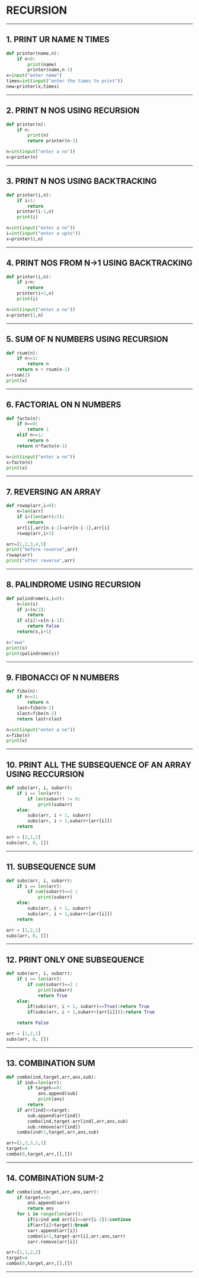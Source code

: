 # RECURSION
---
## 1. PRINT UR NAME N TIMES
```python
def printer(name,n):
	if n>0:
		print(name)
		printer(name,n-1)
x=input("enter name")
times=int(input("enter the times to print"))
new=printer(x,times)
```
---
## 2. PRINT N NOS USING RECURSION
```python
def printer(n):
	if n:
		print(n)
		return printer(n-1)

n=int(input("enter a no"))
x=printer(n)
```
---

## 3. PRINT N NOS USING BACKTRACKING
```python
def printer(i,n):
	if i<1:
		return
	printer(i-1,n)
	print(i)

n=int(input("enter a no"))
i=int(input("enter a upto"))
x=printer(i,n)
```
---

## 4. PRINT NOS FROM N->1 USING BACKTRACKING
```python
def printer(i,n):
	if i>n:
		return
	printer(i+1,n)
	print(i)

n=int(input("enter a no"))
x=printer(1,n)
```
---
## 5. SUM OF N NUMBERS USING RECURSION
```python
def rsum(n):
	if n<=1:
		return n
	return n + rsum(n-1)
x=rsum(2)
print(x)
```
---
## 6. FACTORIAL ON N NUMBERS
```python
def facto(n):
	if n==0:
		return 1
	elif n<=1:
		return n
	return n*facto(n-1)

n=int(input("enter a no"))
x=facto(n)
print(x)
```
---
## 7. REVERSING AN ARRAY
```python
def rswap(arr,i=0):
	n=len(arr)
	if i>(len(arr)/2):
		return
	arr[i],arr[n-i-1]=arr[n-i-1],arr[i]
	rswap(arr,i+1)

arr=[1,2,3,4,5]
print("before reverse",arr)
rswap(arr)
print("after reverse",arr)
```
---
## 8. PALINDROME USING RECURSION
```python
def palindrome(s,i=0):
	n=len(s)
	if i>(n/2):
		return
	if s[i]!=s[n-i-1]:
		return False
	return(s,i+1)

s="awa"
print(s)
print(palindrome(s))
```
---
##  9. FIBONACCI OF N NUMBERS
```python
def fibo(n):
	if n<=1:
		return n
	last=fibo(n-1)
	slast=fibo(n-2)
	return last+slast

n=int(input("enter a no"))
x=fibo(n)
print(x)
```
---
## 10. PRINT ALL THE SUBSEQUENCE OF AN ARRAY USING RECCURSION
```python
def subs(arr, i, subarr):
	if i == len(arr):
		if len(subarr) != 0:
			print(subarr)
	else:
		subs(arr, i + 1, subarr)
		subs(arr, i + 1,subarr+[arr[i]])
	return

arr = [3,1,2]
subs(arr, 0, [])
```
---
## 11. SUBSEQUENCE SUM
```python
def subs(arr, i, subarr):
	if i == len(arr):
		if sum(subarr)==2 :
			print(subarr)
	else:
		subs(arr, i + 1, subarr)
		subs(arr, i + 1,subarr+[arr[i]])
	return

arr = [1,2,1]
subs(arr, 0, [])
```
---
## 12. PRINT ONLY ONE SUBSEQUENCE
```python
def subs(arr, i, subarr):
	if i == len(arr):
		if sum(subarr)==2 :
			print(subarr)
			return True
	else:
		if(subs(arr, i + 1, subarr)==True):return True
		if(subs(arr, i + 1,subarr+[arr[i]])):return True

	return False

arr = [1,2,1]
subs(arr, 0, [])
```
---

## 13. COMBINATION SUM
```python
def combo(ind,target,arr,ans,sub):
	if ind==len(arr):
		if target==0:
			ans.append(sub)
			print(ans)
		return
	if arr[ind]<=target:
		sub.append(arr[ind])
		combo(ind,target-arr[ind],arr,ans,sub)
		sub.remove(arr[ind])
	combo(ind+1,target,arr,ans,sub)

arr=[1,2,3,1,1]
target=4
combo(0,target,arr,[],[])
```
---
## 14. COMBINATION SUM-2
```python
def combo(ind,target,arr,ans,sarr):
	if target==0:
		ans.append(sarr)
		return ans
	for i in range(len(arr)):
		if(i>ind and arr[i]==arr[i-1]):continue
		if(arr[i]>target):break
		sarr.append(arr[i])
		combo(i+1,target-arr[i],arr,ans,sarr)
		sarr.remove(arr[i])

arr=[1,1,2,2]
target=4
combo(0,target,arr,[],[])
```
---










































